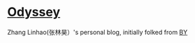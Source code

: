 # [Odyssey](http://gitzlh.github.io)

Zhang Linhao(张林昊）'s personal blog, initially folked from [BY](http://qiubaiying/qiubaiying.github.io)
